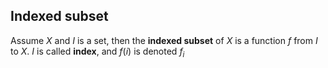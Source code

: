 ## Indexed subset
Assume $X$ and $I$ is a set, then the **indexed subset** of $X$ is a function $f$ from $I$ to $X$. $I$ is called **index**, and $f(i)$ is denoted $f_i$










